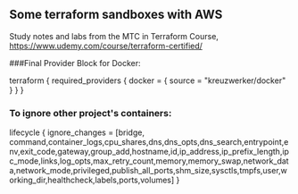 ## Some terraform sandboxes with AWS

Study notes and labs from the MTC in Terraform Course, https://www.udemy.com/course/terraform-certified/



###Final Provider Block for Docker:

 terraform {
  required_providers {
    docker = {
      source  = "kreuzwerker/docker"
    }
  }
}


### To ignore other project's containers:


lifecycle {
    ignore_changes = [bridge, command,container_logs,cpu_shares,dns,dns_opts,dns_search,entrypoint,env,exit_code,gateway,group_add,hostname,id,ip_address,ip_prefix_length,ipc_mode,links,log_opts,max_retry_count,memory,memory_swap,network_data,network_mode,privileged,publish_all_ports,shm_size,sysctls,tmpfs,user,working_dir,healthcheck,labels,ports,volumes]
}
